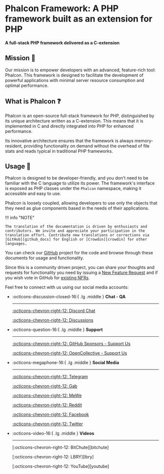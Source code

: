 
# Phalcon Framework: A PHP framework built as an extension for PHP

**A full-stack PHP framework delivered as a C-extension**

## Mission :rocket:

Our mission is to empower developers with an advanced, feature-rich tool: Phalcon. This framework is designed to facilitate the development of powerful applications with minimal server resource consumption and optimal performance.

## What is Phalcon :question:

Phalcon is an open-source full-stack framework for PHP, distinguished by its unique architecture written as a C-extension. This means that it is implemented in C and directly integrated into PHP for enhanced performance.

Its innovative architecture ensures that the framework is always memory-resident, providing functionality on demand without the overhead of file stats and reads typical in traditional PHP frameworks.

## Usage :memo:

Phalcon is designed to be developer-friendly, and you don't need to be familiar with the C language to utilize its power. The framework's interface is exposed as PHP classes under the `Phalcon` namespace, making it accessible and easy to use.

Phalcon is loosely coupled, allowing developers to use only the objects that they need as glue components based in the needs of their applications.

!!! info "NOTE"

    The translation of the documentation is driven by enthusiasts and contributors. We invite and appreciate your participation in the translation effort. Contribute new translations or corrections via [GitHub][github_docs] for English or [Crowdin][crowdin] for other languages.

You can check our [GitHub][github] project for the code and browse through these documents for usage and functionality.

Since this is a community driven project, you can share your thoughts and requests for functionality you need by issuing a [New Feature Request][new-feature-request] and if you wish vote in GitHub for [existing NFRs][new-feature-request-list].

Feel free to connect with us using our social media accounts:

<div class="grid cards" markdown>

-   :octicons-discussion-closed-16:{ .lg .middle } __Chat - QA__

    ---

    [:octicons-chevron-right-12: Discord Chat][discord]

    [:octicons-chevron-right-12: Discussions][discussions]

-   :octicons-question-16:{ .lg .middle } __Support__

    ---

    [:octicons-chevron-right-12: GitHub Sponsors - Support Us][github_sponsors]

    [:octicons-chevron-right-12: OpenCollective - Support Us][opencollective_sponsors]

-   :octicons-megaphone-16:{ .lg .middle } __Social Media__

    ---

    [:octicons-chevron-right-12: Telegram][telegram]

    [:octicons-chevron-right-12: Gab][gab]

    [:octicons-chevron-right-12: MeWe][mewe]

    [:octicons-chevron-right-12: Reddit][reddit]

    [:octicons-chevron-right-12: Facebook][fb]

    [:octicons-chevron-right-12: Twitter][t]


-   :octicons-video-16:{ .lg .middle } __Videos__

    ---

    [:octicons-chevron-right-12: BitChute][bitchute]

    [:octicons-chevron-right-12: LBRY][lbry]

    [:octicons-chevron-right-12: YouTube][youtube]

</div>


[github]: https://github.com/phalcon/cphalcon
[github_docs]: https://github.com/phalcon/docs
[new-feature-request]: new-feature-request.md
[new-feature-request-list]: new-feature-request-list.md
[discord]: https://phalcon.io/discord
[discussions]: https://phalcon.io/discussions
[github_sponsors]: https://github.com/sponsors/phalcon
[opencollective_sponsors]: https://phalcon.io/fund
[telegram]: https://phalcon.io/telegram
[gab]: https://phalcon.io/gab
[mewe]: https://phalcon.io/mewe
[reddit]: https://phalcon.io/reddit
[fb]: https://phalcon.io/fb
[t]: https://phalcon.io/t
